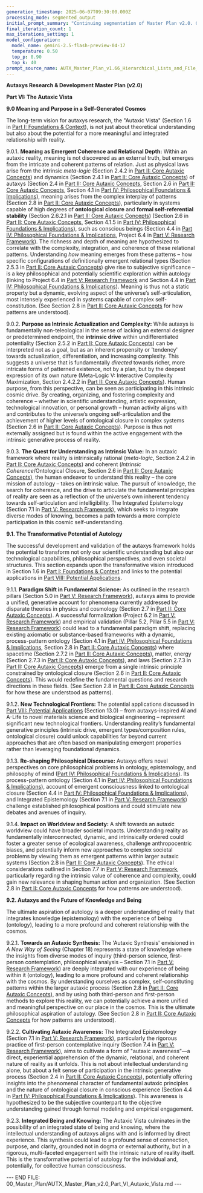 ```yaml
---
generation_timestamp: 2025-06-07T09:30:00.000Z 
processing_mode: segmented_output
initial_prompt_summary: "Continuing segmentation of Master Plan v2.0. Generating Part VI: The Autaxic Vista. Corrected Markdown linking and YAML."
final_iteration_count: 1 
max_iterations_setting: 1
model_configuration:
  model_name: gemini-2.5-flash-preview-04-17
  temperature: 0.50
  top_p: 0.90
  top_k: 40
prompt_source_name: AUTX_Master_Plan_v1.66_Hierarchical_Lists_and_File_Structure_Discussion
---
```


**Autaxys Research & Development Master Plan (v2.0)**

**Part VI: The Autaxic Vista**

**9.0 Meaning and Purpose in a Self-Generated Cosmos**

The long-term vision for autaxys research, the "Autaxic Vista" (Section 1.6 in [Part I: Foundations & Context](AUTX_Master_Plan_v2.0_Overview.md)), is not just about theoretical understanding but also about the potential for a more meaningful and integrated relationship with reality.

9.0.1.   **Meaning as Emergent Coherence and Relational Depth:** Within an autaxic reality, meaning is not discovered as an external truth, but emerges from the intricate and coherent patterns of relation. Just as physical laws arise from the intrinsic *meta-logic* (Section 2.4.2 in [Part II: Core Autaxic Concepts](AUTX_Master_Plan_v2.0_Part_II_Core_Concepts.md)) and dynamics (Section 2.4.1 in [Part II: Core Autaxic Concepts](AUTX_Master_Plan_v2.0_Part_II_Core_Concepts.md)) of autaxys (Section 2.4 in [Part II: Core Autaxic Concepts](AUTX_Master_Plan_v2.0_Part_II_Core_Concepts.md), Section 2.6 in [Part II: Core Autaxic Concepts](AUTX_Master_Plan_v2.0_Part_II_Core_Concepts.md), Section 4.1 in [Part IV: Philosophical Foundations & Implications](AUTX_Master_Plan_v2.0_Part_IV_Philosophical_Foundations.md)), meaning arises from the complex interplay of patterns (Section 2.8 in [Part II: Core Autaxic Concepts](AUTX_Master_Plan_v2.0_Part_II_Core_Concepts.md)), particularly in systems capable of high degrees of **ontological closure** and **formal self-referential stability** (Section 2.6.2.1 in [Part II: Core Autaxic Concepts](AUTX_Master_Plan_v2.0_Part_II_Core_Concepts.md)) (Section 2.6 in [Part II: Core Autaxic Concepts](AUTX_Master_Plan_v2.0_Part_II_Core_Concepts.md), Section 4.1.5 in [Part IV: Philosophical Foundations & Implications](AUTX_Master_Plan_v2.0_Part_IV_Philosophical_Foundations.md)), such as conscious beings (Section 4.4 in [Part IV: Philosophical Foundations & Implications](AUTX_Master_Plan_v2.0_Part_IV_Philosophical_Foundations.md), Project 6.4 in [Part V: Research Framework](AUTX_Master_Plan_v2.0_Part_V_Research_Projects.md)). The richness and depth of meaning are hypothesized to correlate with the complexity, integration, and coherence of these relational patterns. Understanding *how* meaning emerges from these patterns – how specific configurations of definitionally emergent relational types (Section 2.5.3 in [Part II: Core Autaxic Concepts](AUTX_Master_Plan_v2.0_Part_II_Core_Concepts.md)) give rise to subjective significance – is a key philosophical and potentially scientific exploration within autology (linking to Project 6.4 in [Part V: Research Framework](AUTX_Master_Plan_v2.0_Part_V_Research_Projects.md) and Section 4.4 in [Part IV: Philosophical Foundations & Implications](AUTX_Master_Plan_v2.0_Part_IV_Philosophical_Foundations.md)). Meaning is thus not a static property but a dynamic, evolving aspect of the universe’s self-articulation, most intensely experienced in systems capable of complex self-constitution. (See Section 2.8 in [Part II: Core Autaxic Concepts](AUTX_Master_Plan_v2.0_Part_II_Core_Concepts.md) for how patterns are understood).

9.0.2.   **Purpose as Intrinsic Actualization and Complexity:** While autaxys is fundamentally non-teleological in the sense of lacking an external designer or predetermined endpoint, the **intrinsic drive** within undifferentiated potentiality (Section 2.5.2 in [Part II: Core Autaxic Concepts](AUTX_Master_Plan_v2.0_Part_II_Core_Concepts.md)) can be interpreted not as a goal, but as an inherent propensity or 'tendency' towards actualization, differentiation, and increasing complexity. This suggests a universe that is fundamentally *directed* towards richer, more intricate forms of patterned existence, not by a plan, but by the deepest expression of its own nature (Meta-Logic V: Interactive Complexity Maximization, Section 2.4.2.2 in [Part II: Core Autaxic Concepts](AUTX_Master_Plan_v2.0_Part_II_Core_Concepts.md)). Human purpose, from this perspective, can be seen as participating in this intrinsic cosmic drive. By creating, organizing, and fostering complexity and coherence – whether in scientific understanding, artistic expression, technological innovation, or personal growth – human activity aligns with and contributes to the universe’s ongoing self-articulation and the achievement of higher levels of ontological closure in complex systems (Section 2.6 in [Part II: Core Autaxic Concepts](AUTX_Master_Plan_v2.0_Part_II_Core_Concepts.md)). Purpose is thus not externally assigned but is found within the active engagement with the intrinsic generative process of reality.

9.0.3.   **The Quest for Understanding as Intrinsic Value:** In an autaxic framework where reality is intrinsically rational (*meta-logic*, Section 2.4.2 in [Part II: Core Autaxic Concepts](AUTX_Master_Plan_v2.0_Part_II_Core_Concepts.md)) and coherent (*Intrinsic Coherence*/Ontological Closure, Section 2.6 in [Part II: Core Autaxic Concepts](AUTX_Master_Plan_v2.0_Part_II_Core_Concepts.md)), the human endeavor to understand this reality – the core mission of autology – takes on intrinsic value. The pursuit of knowledge, the search for coherence, and the drive to articulate the fundamental principles of reality are seen as a reflection of the universe’s own inherent tendency towards self-articulation and intelligibility. The Integrated Epistemology (Section 7.1 in [Part V: Research Framework](AUTX_Master_Plan_v2.0_Part_V_ARM.md)), which seeks to integrate diverse modes of knowing, becomes a path towards a more complete participation in this cosmic self-understanding.

**9.1. The Transformative Potential of Autology**

The successful development and validation of the autaxys framework holds the potential to transform not only our scientific understanding but also our technological capabilities, philosophical perspectives, and even societal structures. This section expands upon the transformative vision introduced in Section 1.6 in [Part I: Foundations & Context](AUTX_Master_Plan_v2.0_Overview.md) and links to the potential applications in [Part VIII: Potential Applications](AUTX_Master_Plan_v2.0_Part_VIII_Potential_Applications.md).

9.1.1.   **Paradigm Shift in Fundamental Science:** As outlined in the research pillars (Section 5.0 in [Part V: Research Framework](AUTX_Master_Plan_v2.0_Part_V_Research_Framework_Intro_Pillars.md)), autaxys aims to provide a unified, generative account for phenomena currently addressed by disparate theories in physics and cosmology (Section 2.7 in [Part II: Core Autaxic Concepts](AUTX_Master_Plan_v2.0_Part_II_Core_Concepts.md)). A successful formalization (Project 6.2 in [Part V: Research Framework](AUTX_Master_Plan_v2.0_Part_V_Research_Projects.md)) and empirical validation (Pillar 5.2, Pillar 5.5 in [Part V: Research Framework](AUTX_Master_Plan_v2.0_Part_V_Research_Framework_Intro_Pillars.md)) could lead to a fundamental paradigm shift, replacing existing axiomatic or substance-based frameworks with a dynamic, process-pattern ontology (Section 4.1 in [Part IV: Philosophical Foundations & Implications](AUTX_Master_Plan_v2.0_Part_IV_Philosophical_Foundations.md), Section 2.8 in [Part II: Core Autaxic Concepts](AUTX_Master_Plan_v2.0_Part_II_Core_Concepts.md)) where spacetime (Section 2.7.2 in [Part II: Core Autaxic Concepts](AUTX_Master_Plan_v2.0_Part_II_Core_Concepts.md)), matter, energy (Section 2.7.3 in [Part II: Core Autaxic Concepts](AUTX_Master_Plan_v2.0_Part_II_Core_Concepts.md)), and laws (Section 2.7.3 in [Part II: Core Autaxic Concepts](AUTX_Master_Plan_v2.0_Part_II_Core_Concepts.md)) emerge from a single intrinsic principle constrained by ontological closure (Section 2.6 in [Part II: Core Autaxic Concepts](AUTX_Master_Plan_v2.0_Part_II_Core_Concepts.md)). This would redefine the fundamental questions and research directions in these fields. (See Section 2.8 in [Part II: Core Autaxic Concepts](AUTX_Master_Plan_v2.0_Part_II_Core_Concepts.md) for how these are understood as patterns).

9.1.2.   **New Technological Frontiers:** The potential applications discussed in [Part VIII: Potential Applications](AUTX_Master_Plan_v2.0_Part_VIII_Potential_Applications.md) (Section 13.0) – from autaxys-inspired AI and A-Life to novel materials science and biological engineering – represent significant new technological frontiers. Understanding reality’s fundamental generative principles (intrinsic drive, emergent types/composition rules, ontological closure) could unlock capabilities far beyond current approaches that are often based on manipulating emergent properties rather than leveraging foundational dynamics.

9.1.3.   **Re-shaping Philosophical Discourse:** Autaxys offers novel perspectives on core philosophical problems in ontology, epistemology, and philosophy of mind ([Part IV: Philosophical Foundations & Implications](AUTX_Master_Plan_v2.0_Part_IV_Philosophical_Foundations.md)). Its process-pattern ontology (Section 4.1 in [Part IV: Philosophical Foundations & Implications](AUTX_Master_Plan_v2.0_Part_IV_Philosophical_Foundations.md)), account of emergent consciousness linked to ontological closure (Section 4.4 in [Part IV: Philosophical Foundations & Implications](AUTX_Master_Plan_v2.0_Part_IV_Philosophical_Foundations.md)), and Integrated Epistemology (Section 7.1 in [Part V: Research Framework](AUTX_Master_Plan_v2.0_Part_V_ARM.md)) challenge established philosophical positions and could stimulate new debates and avenues of inquiry.

9.1.4.   **Impact on Worldview and Society:** A shift towards an autaxic worldview could have broader societal impacts. Understanding reality as fundamentally interconnected, dynamic, and intrinsically ordered could foster a greater sense of ecological awareness, challenge anthropocentric biases, and potentially inform new approaches to complex societal problems by viewing them as emergent patterns within larger autaxic systems (Section 2.8 in [Part II: Core Autaxic Concepts](AUTX_Master_Plan_v2.0_Part_II_Core_Concepts.md)). The ethical considerations outlined in Section 7.7 in [Part V: Research Framework](AUTX_Master_Plan_v2.0_Part_V_ARM.md), particularly regarding the intrinsic value of coherence and complexity, could gain new relevance in shaping human action and organization. (See Section 2.8 in [Part II: Core Autaxic Concepts](AUTX_Master_Plan_v2.0_Part_II_Core_Concepts.md) for how patterns are understood).

**9.2. Autaxys and the Future of Knowledge and Being**

The ultimate aspiration of autology is a deeper understanding of reality that integrates knowledge (epistemology) with the experience of being (ontology), leading to a more profound and coherent relationship with the cosmos.

9.2.1.   **Towards an Autaxic Synthesis:** The 'Autaxic Synthesis' envisioned in *A New Way of Seeing* (Chapter 18) represents a state of knowledge where the insights from diverse modes of inquiry (third-person science, first-person contemplation, philosophical analysis – Section 7.1 in [Part V: Research Framework](AUTX_Master_Plan_v2.0_Part_V_ARM.md)) are deeply integrated with our experience of being within it (ontology), leading to a more profound and coherent relationship with the cosmos. By understanding ourselves as complex, self-constituting patterns within the larger autaxic process (Section 2.8 in [Part II: Core Autaxic Concepts](AUTX_Master_Plan_v2.0_Part_II_Core_Concepts.md)), and by using both third-person and first-person methods to explore this reality, we can potentially achieve a more unified and meaningful perspective on our place in the cosmos. This is the ultimate philosophical aspiration of autology. (See Section 2.8 in [Part II: Core Autaxic Concepts](AUTX_Master_Plan_v2.0_Part_II_Core_Concepts.md) for how patterns are understood).

9.2.2.   **Cultivating Autaxic Awareness:** The Integrated Epistemology (Section 7.1 in [Part V: Research Framework](AUTX_Master_Plan_v2.0_Part_V_ARM.md)), particularly the rigorous practice of first-person contemplative inquiry (Section 7.4 in [Part V: Research Framework](AUTX_Master_Plan_v2.0_Part_V_ARM.md)), aims to cultivate a form of "autaxic awareness"—a direct, experiential apprehension of the dynamic, relational, and coherent nature of reality as it unfolds. This is not about intellectual understanding alone, but about a felt sense of participation in the intrinsic generative process (Section 2.4 in [Part II: Core Autaxic Concepts](AUTX_Master_Plan_v2.0_Part_II_Core_Concepts.md)), potentially offering insights into the phenomenal character of fundamental autaxic principles and the nature of ontological closure in conscious experience (Section 4.4 in [Part IV: Philosophical Foundations & Implications](AUTX_Master_Plan_v2.0_Part_IV_Philosophical_Foundations.md)). This awareness is hypothesized to be the subjective counterpart to the objective understanding gained through formal modeling and empirical engagement.

9.2.3.   **Integrated Being and Knowing:** The Autaxic Vista culminates in the possibility of an integrated state of being and knowing, where the intellectual understanding of autaxys aligns with and is informed by direct experience. This synthesis could lead to a profound sense of connection, purpose, and clarity, grounded not in dogma or external authority, but in a rigorous, multi-faceted engagement with the intrinsic nature of reality itself. This is the transformative potential of autology for the individual and, potentially, for collective human consciousness.

--- END FILE: 00_Master_Plan/AUTX_Master_Plan_v2.0_Part_VI_Autaxic_Vista.md ---